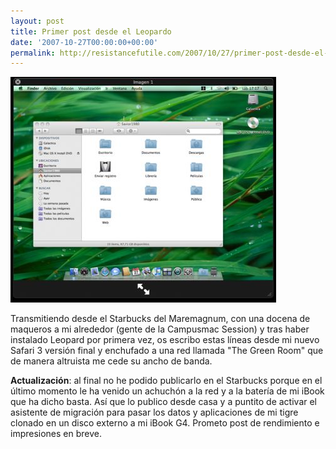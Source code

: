```yaml
---
layout: post
title: Primer post desde el Leopardo
date: '2007-10-27T00:00:00+00:00'
permalink: http://resistancefutile.com/2007/10/27/primer-post-desde-el-leopardo/
---
```

<img class="centro_borde" src='/assets/phpx8foonam.jpg' alt='Leopardo' />

Transmitiendo desde el Starbucks del Maremagnum, con una docena de maqueros a mi alrededor (gente de la Campusmac Session) y tras haber instalado Leopard por primera vez, os escribo estas líneas desde mi nuevo Safari 3 versión final y enchufado a una red llamada "The Green Room" que de manera altruista me cede su ancho de banda.

<strong>Actualización</strong>: al final no he podido publicarlo en el Starbucks porque en el último momento le ha venido un achuchón a la red y a la batería de mi iBook que ha dicho basta. Así que lo publico desde casa y a puntito de activar el asistente de migración para pasar los datos y aplicaciones de mi tigre clonado en un disco externo  a mi iBook G4. Prometo post de rendimiento e impresiones en breve.

